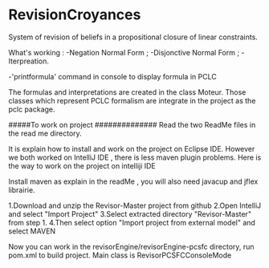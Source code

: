# RevisionCroyances


System of revision of beliefs in a propositional closure of linear constraints.

What's working :
-Negation Normal Form ;
-Disjonctive Normal Form ;
-Iterpreation.

-'printformula' command in console to display formula in PCLC 

The formulas  and interpretations are created in the class Moteur.
Those classes which represent PCLC formalism are integrate in the project as the pclc package.



#####To work on project ##############
Read the two ReadMe files in the read me directory.

It is explain how to install and work on the project on Eclipse IDE.
However we both worked on IntelliJ IDE , there is less maven plugin problems.
Here is the way to work on the project on intelliji IDE 

Install maven as explain in the readMe , you will also need javacup and jflex librairie.

1.Download and unzip the Revisor-Master project from github
2.Open IntelliJ and select "Import Project"
3.Select extracted directory "Revisor-Master" from step 1.
4.Then select option "Import project from external model" and select MAVEN

Now you can work in the revisorEngine/revisorEngine-pcsfc directory, run pom.xml to build project.
Main class is RevisorPCSFCConsoleMode


